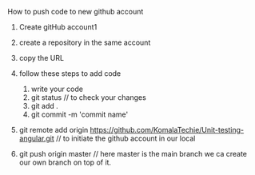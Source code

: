 How to push code to new github account

1. Create gitHub account1
2. create a repository in the same account
3. copy the URL
4. follow these steps to add code
   1. write your code
   2. git status // to check your changes
   3. git add .
   4. git commit -m 'commit name'
5. git remote add origin https://github.com/KomalaTechie/Unit-testing-angular.git // to initiate the github account in our local

6. git push origin master // here master is the main branch we ca create our own branch on top of it.
